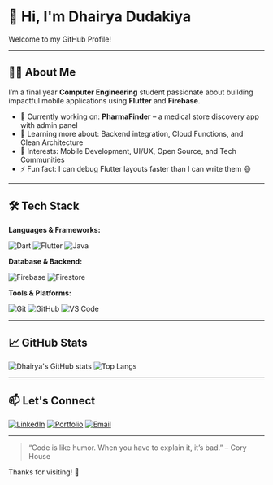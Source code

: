 # 👋 Hi, I'm Dhairya Dudakiya

Welcome to my GitHub Profile!

---

## 🧑‍💻 About Me

I’m a final year **Computer Engineering** student passionate about building impactful mobile applications using **Flutter** and **Firebase**.

- 🔭 Currently working on: **PharmaFinder** – a medical store discovery app with admin panel
- 🌱 Learning more about: Backend integration, Cloud Functions, and Clean Architecture
- 🧠 Interests: Mobile Development, UI/UX, Open Source, and Tech Communities
- ⚡ Fun fact: I can debug Flutter layouts faster than I can write them 😄

---

## 🛠️ Tech Stack

**Languages & Frameworks:**

![Dart](https://img.shields.io/badge/-Dart-0175C2?style=flat&logo=dart&logoColor=white)
![Flutter](https://img.shields.io/badge/-Flutter-02569B?style=flat&logo=flutter&logoColor=white)
![Java](https://img.shields.io/badge/-Java-007396?style=flat&logo=java&logoColor=white)

**Database & Backend:**

![Firebase](https://img.shields.io/badge/-Firebase-FFCA28?style=flat&logo=firebase&logoColor=black)
![Firestore](https://img.shields.io/badge/-Firestore-FFCA28?style=flat&logo=google-cloud&logoColor=black)

**Tools & Platforms:**

![Git](https://img.shields.io/badge/-Git-F05032?style=flat&logo=git&logoColor=white)
![GitHub](https://img.shields.io/badge/-GitHub-181717?style=flat&logo=github&logoColor=white)
![VS Code](https://img.shields.io/badge/-VSCode-007ACC?style=flat&logo=visual-studio-code&logoColor=white)

---

## 📈 GitHub Stats

![Dhairya's GitHub stats](https://github-readme-stats.vercel.app/api?username=Dhairya-Dudakiya&show_icons=true&theme=tokyonight)
![Top Langs](https://github-readme-stats.vercel.app/api/top-langs/?username=Dhairya-Dudakiya&layout=compact&theme=tokyonight)

---

## 📫 Let's Connect

[![LinkedIn](https://img.shields.io/badge/-LinkedIn-blue?style=flat&logo=linkedin&logoColor=white)](https://www.linkedin.com/in/dhairya-dudakiya)
[![Portfolio](https://img.shields.io/badge/-Portfolio-000?style=flat&logo=google-chrome&logoColor=white)](https://your-portfolio-link.com)
[![Email](https://img.shields.io/badge/-Email-EA4335?style=flat&logo=gmail&logoColor=white)](mailto:your-email@example.com)

---

> “Code is like humor. When you have to explain it, it’s bad.” – Cory House

Thanks for visiting! 🚀
